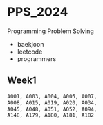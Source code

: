 # PPS_2024
Programming Problem Solving
- baekjoon
- leetcode
- programmers

## Week1
```txt
A001, A003, A004, A005, A007,
A008, A015, A019, A020, A034,
A045, A048, A051, A052, A094,
A148, A179, A180, A181, A182
```